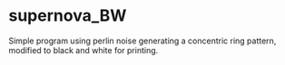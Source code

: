 # supernova_BW

Simple program using perlin noise generating a concentric ring pattern, modified to black and white for printing. 
